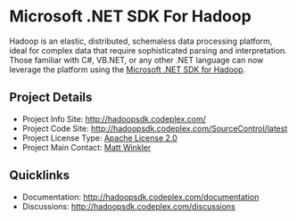 # Microsoft .NET SDK For Hadoop

Hadoop is an elastic, distributed, schemaless data processing platform, ideal for complex data that require sophisticated parsing and interpretation. Those familiar with C#, VB.NET, or any other .NET language can now leverage the platform using the [Microsoft .NET SDK for Hadoop](http://hadoopsdk.codeplex.com/).

## Project Details
* Project Info Site: http://hadoopsdk.codeplex.com/ 
* Project Code Site: http://hadoopsdk.codeplex.com/SourceControl/latest
* Project License Type: [Apache License 2.0](http://hadoopsdk.codeplex.com/license)
* Project Main Contact: [Matt Winkler](https://www.codeplex.com/site/users/view/mwinkle)

## Quicklinks

* Documentation: http://hadoopsdk.codeplex.com/documentation 
* Discussions: http://hadoopsdk.codeplex.com/discussions